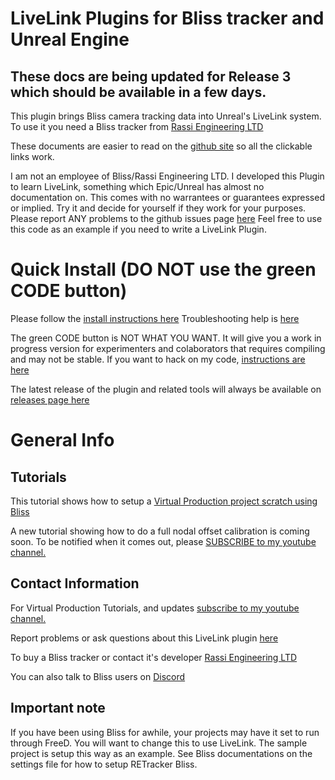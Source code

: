 # LiveLink Plugins for Bliss tracker and Unreal Engine

## These docs are being updated for Release 3 which should be available in a few days.

This plugin brings Bliss camera tracking data into Unreal's LiveLink system.  To use it you need a Bliss tracker from [Rassi Engineering LTD](https://www.retracker.co/)

These documents are easier to read on the [github site](https://github.com/MiloMindbender/LiveLinkPlugins) so all the clickable links work.

I am not an employee of Bliss/Rassi Engineering LTD.  I developed this Plugin to learn LiveLink, something which Epic/Unreal has almost no documentation on.  This comes with no warrantees or guarantees expressed or implied. Try it and decide for yourself if they work for your purposes.  Please report ANY problems to the github issues page [here](https://github.com/MiloMindbender/LiveLinkPlugins/issues)  Feel free to use this code as an example if you need to write a LiveLink Plugin.

# Quick Install (DO NOT use the green CODE button)

Please follow the [install instructions here](Documents/INSTALLATION.md) Troubleshooting help is [here](Documents/TROUBLESHOOTING.md)

The green CODE button is NOT WHAT YOU WANT.  It will give you a work in progress version for experimenters and colaborators that requires compiling and may not be stable.  If you want to hack on my code, [instructions are here](Documents/SOURCE_CODE.md)

The latest release of the plugin and related tools will always be available on [releases page here](https://github.com/MiloMindbender/LiveLinkPlugins/releases)

# General Info

## Tutorials

This tutorial shows how to setup a [Virtual Production project scratch using Bliss](https://youtu.be/ebuLqk85VTQ)

A new tutorial showing how to do a full nodal offset calibration is coming soon.  To be notified when it comes out, please [SUBSCRIBE to my youtube channel.](https://www.youtube.com/user/GregCorson)

## Contact Information

For Virtual Production Tutorials, and updates [subscribe to my youtube channel.](https://www.youtube.com/user/GregCorson)

Report problems or ask questions about this LiveLink plugin [here](https://github.com/MiloMindbender/LiveLinkPlugins/issues)

To buy a Bliss tracker or contact it's developer [Rassi Engineering LTD](https://www.retracker.co/)

You can also talk to Bliss users on [Discord](https://discord.gg/SsftMDMZfJ)

## Important note

If you have been using Bliss for awhile, your projects may have it set to run through FreeD.  You will want to change this to use LiveLink.  The sample project is setup this way as an example.  See Bliss documentations on the settings file for how to setup RETracker Bliss.
